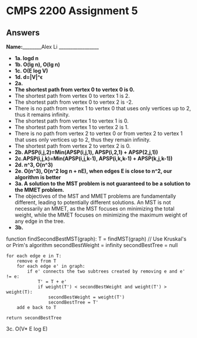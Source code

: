 # CMPS 2200 Assignment 5

## Answers

**Name:**________Alex Li _________________

- **1a. logd n**
- **1b. O(lg n), O(lg n)**
- **1c. O(E log V)**
- **1d. d=|V|^ϵ**
- **2a.**
- **The shortest path from vertex 0 to vertex 0 is 0.**
- The shortest path from vertex 0 to vertex 1 is 2.
- The shortest path from vertex 0 to vertex 2 is -2.
- There is no path from vertex 1 to vertex 0 that uses only vertices up to 2, thus it remains infinity.
- The shortest path from vertex 1 to vertex 1 is 0.
- The shortest path from vertex 1 to vertex 2 is 1.
- There is no path from vertex 2 to vertex 0 or from vertex 2 to vertex 1 that uses only vertices up to 2, thus they remain infinity.
- The shortest path from vertex 2 to vertex 2 is 0.
- **2b. APSP(i,j,2)=Min(APSP(i,j,1), APSP(i,2,1) + APSP(2,j,1))**
- **2c.APSP(i,j,k)=Min(APSP(i,j,k-1), APSP(i,k,k-1) + APSP(k,j,k-1))**
- **2d. n^3, O(n^3)**
- **2e. O(n^3), O(n^2 log n + nE), when edges E is close to n^2, our algorithm is better**
- **3a. A solution to the MST problem is not guaranteed to be a solution to the MMET problem.**
- The objectives of the MST and MMET problems are fundamentally different, leading to potentially different solutions. An MST is not necessarily an MMET, as the MST focuses on minimizing the total weight, while the MMET focuses on minimizing the maximum weight of any edge in the tree.
- **3b.**

function findSecondBestMST(graph):
    T = findMST(graph)  // Use Kruskal's or Prim's algorithm
    secondBestWeight = infinity
    secondBestTree = null

    for each edge e in T:
        remove e from T
        for each edge e' in graph:
            if e' connects the two subtrees created by removing e and e' != e:
                T' = T + e'
                if weight(T') < secondBestWeight and weight(T') > weight(T):
                    secondBestWeight = weight(T')
                    secondBestTree = T'
        add e back to T

    return secondBestTree


3c. O(V* E log E)
